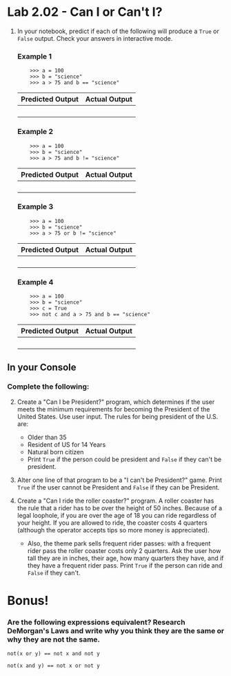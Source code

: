 # Lab 2.02 - Can I or Can't I?


1) In your notebook, predict if each of the following will produce a `True` or `False` output. Check your answers in interactive mode. 

    ### Example 1

    ```
        >>> a = 100
        >>> b = "science"
        >>> a > 75 and b == "science" 
    ```

    | **Predicted Output** | **Actual Output** |
    | --- | --- |
    |<br> |<br> | 

    ### Example 2

    ```
        >>> a = 100
        >>> b = "science"
        >>> a > 75 and b != "science" 
    ```
    | **Predicted Output** | **Actual Output** |
    | --- | --- |
    |<br> |<br> | 

    ### Example 3

    ```
        >>> a = 100
        >>> b = "science"
        >>> a > 75 or b != "science" 
    ```
    | **Predicted Output** | **Actual Output** |
    | --- | --- |
    |<br> |<br> | 

    ### Example 4

    ```
        >>> a = 100
        >>> b = "science"
        >>> c = True
        >>> not c and a > 75 and b == "science" 
    ```
    | **Predicted Output** | **Actual Output** |
    | --- | --- |
    |<br> |<br> | 

## In your Console
### Complete the following:

2) Create a "Can I be President?" program, which determines if the user meets the minimum requirements for becoming the President of the United States. Use user input. The rules for being president of the U.S. are: 
    * Older than 35
    * Resident of US for 14 Years
    * Natural born citizen
    * Print `True` if the person could be president and `False` if they can't be president. 

3) Alter one line of that program to be a "I can't be President?" game. Print `True` if the user cannot be President and `False` if they can be President.

4) Create a "Can I ride the roller coaster?" program. A roller coaster has the rule that a rider has to be over the height of 50 inches. Because of a legal loophole, if you are over the age of 18 you can ride regardless of your height. If you are allowed to ride, the coaster costs 4 quarters (although the operator accepts tips so more money is appreciated). 

    * Also, the theme park sells frequent rider passes: with a frequent rider pass the roller coaster costs only 2 quarters. Ask the user how tall they are in inches, their age, how many quarters they have, and if they have a frequent rider pass. Print `True` if the person can ride and `False` if they can't. 


# Bonus!
### Are the following expressions equivalent? Research DeMorgan's Laws and write why you think they are the same or why they are not the same. 


`not(x or y) == not x and not y`

`not(x and y) == not x or not y`
